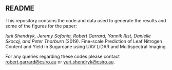 ## README


This repository contains the code and data used to generate the results and some of the figures for the paper:

*Iurii Shendryk, Jeremy Sofonia, Robert Garrard, Yannik Rist, Danielle Skocaj, and Peter Thorburn* (2019). Fine-scale Prediction of Leaf Nitrogen Content and Yield in Sugarcane using UAV LiDAR and Multispectral Imaging. 





   
  

For any queries regarding these codes please contact <a href="mailto:robert.garrard@csiro.au">robert.garrard@csiro.au</a> or <a href="mailto:yuri.shendryk@csiro.au">yuri.shendryk@csiro.au</a>.





